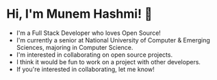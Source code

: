 
# Hi, I'm Munem Hashmi! 👋
- I'm a Full Stack Developer who loves Open Source!
- I'm currently a senior at National University of Computer & Emerging Sciences, majoring in Computer Science.
- I'm interested in collaborating on open source projects.
- I think it would be fun to work on a project with other developers.
- If you're interested in collaborating, let me know!

